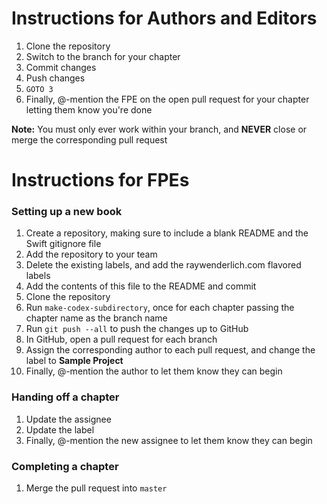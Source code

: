 # Instructions for Authors and Editors

1. Clone the repository 
2. Switch to the branch for your chapter
3. Commit changes
4. Push changes
5. `GOTO 3`
6. Finally, @-mention the FPE on the open pull request for your chapter letting them know you're done

**Note:** You must only ever work within your branch, and **NEVER** close or merge the corresponding pull request

# Instructions for FPEs

### Setting up a new book

1. Create a repository, making sure to include a blank README and the Swift gitignore file
2. Add the repository to your team
3. Delete the existing labels, and add the raywenderlich.com flavored labels
4. Add the contents of this file to the README and commit
5. Clone the repository
6. Run `make-codex-subdirectory`, once for each chapter passing the chapter name as the branch name
7. Run `git push --all` to push the changes up to GitHub
8. In GitHub, open a pull request for each branch
9. Assign the corresponding author to each pull request, and change the label to **Sample Project**
10. Finally, @-mention the author to let them know they can begin

### Handing off a chapter

1. Update the assignee
2. Update the label
3. Finally, @-mention the new assignee to let them know they can begin

### Completing a chapter

1. Merge the pull request into `master`
